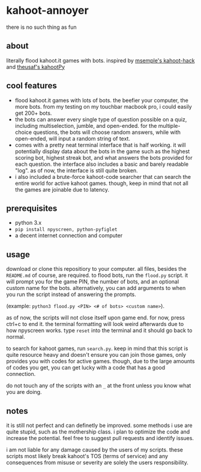 # kahoot-annoyer
there is no such thing as fun
## about
literally flood kahoot.it games with bots.
inspired by [msemple's kahoot-hack](https://github.com/msemple1111/kahoot-hack) and [theusaf's kahootPy](https://github.com/theusaf/KahootPY)

## cool features
- flood kahoot.it games with lots of bots. the beefier your computer, the more bots. from my testing on my touchbar macbook pro, i could easily get 200+ bots.
- the bots can answer every single type of question possible on a quiz, including multiselection, jumble, and open-ended. for the multiple-choice questions, the bots will choose random answers, while with open-ended, will input a random string of text.
- comes with a pretty neat terminal interface that is half working. it will potentially display data about the bots in the game such as the highest scoring bot, highest streak bot, and what answers the bots provided for each question. the interface also includes a basic and barely readable "log". as of now, the interface is still quite broken.
- i also included a brute-force kahoot-code searcher that can search the entire world for active kahoot games. though, keep in mind that not all the games are joinable due to latency. 

## prerequisites
- python 3.x
- `pip install npyscreen, python-pyfiglet`
- a decent internet connection and computer

## usage
download or clone this repositiory to your computer. all files, besides the `README.md` of course, are required.
to flood bots, run the `flood.py` script. it will prompt you for the game PIN, the number of bots, and an optional custom name for the bots. alternatively, you can add arguments to when you run the script instead of answering the prompts.

(example: `python3 flood.py <PIN> <# of bots> <custom name>`).

as of now, the scripts will not close itself upon game end. for now, press ctrl+c to end it. the terminal formatting will look weird afterwards due to how npyscreen works. type `reset` into the terminal and it should go back to normal.

to search for kahoot games, run `search.py`. keep in mind that this script is quite resource heavy and doesn't ensure you can join those games, only provides you with codes for active games. though, due to the large amounts of codes you get, you can get lucky with a code that has a good connection.

do not touch any of the scripts with an `_` at the front unless you know what you are doing.

## notes
it is still not perfect and can definetly be improved. some methods i use are quite stupid, such as the mothership class. i plan to optimize the code and increase the potential.
feel free to suggest pull requests and identify issues.

i am not liable for any damage caused by the users of my scripts. these scripts most likely break kahoot's TOS (terms of service) and any consequences from misuse or severity are solely the users responsibility.
